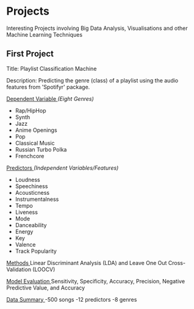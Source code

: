 # Projects
Interesting Projects involving Big Data Analysis, Visualisations and other Machine Learning Techniques


## First Project

Title: Playlist Classification Machine

Description: Predicting the genre (class) of a playlist using the audio features from 'Spotifyr' package.

<ins> Dependent Variable </ins> _(Eight Genres)_
- Rap/HipHop
- Synth
- Jazz
- Anime Openings
- Pop
- Classical Music
- Russian Turbo Polka
- Frenchcore

<ins> Predictors </ins> _(Independent Variables/Features)_
- Loudness
- Speechiness
- Acousticness
- Instrumentalness
- Tempo
- Liveness
- Mode
- Danceability
- Energy
- Key
- Valence
- Track Popularity

<ins> Methods </ins> 
Linear Discriminant Analysis (LDA) and Leave One Out Cross-Validation (LOOCV)

<ins> Model Evaluation </ins> 
Sensitivity, Specificity, Accuracy, Precision, Negative Predictive Value, and Accuracy 

<ins> Data Summary </ins> 
-500 songs
-12 predictors
-8 genres




